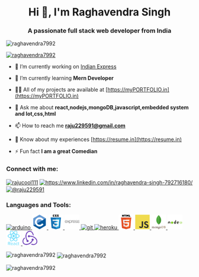 <h1 align="center">Hi 👋, I'm Raghavendra Singh</h1>
<h3 align="center">A passionate full stack web developer from India</h3>

<p align="left"> <img src="https://komarev.com/ghpvc/?username=raghavendra7992&label=Visitors&color=48b40e&style=flat-square" alt="raghavendra7992" /> </p>

<p align="left"> <a href="https://github.com/ryo-ma/github-profile-trophy"><img src="https://github-profile-trophy.vercel.app/?username=raghavendra7992" alt="raghavendra7992" /></a> </p>

- 🔭 I’m currently working on [Indian Express](https://github.com/raghavendra7992/abiding-cough-9521)

- 🌱 I’m currently learning **Mern Developer**

- 👨‍💻 All of my projects are available at [https://myPORTFOLIO.in](https://myPORTFOLIO.in)

- 💬 Ask me about **react,nodejs,mongoDB,javascript,embedded system and Iot,css,html**

- 📫 How to reach me **raju229591@gmail.com**

- 📄 Know about my experiences [https://resume.in](https://resume.in)

- ⚡ Fun fact **I am a great Comedian**

<h3 align="left">Connect with me:</h3>
<p align="left">
<a href="https://twitter.com/rajucool111" target="blank"><img align="center" src="https://raw.githubusercontent.com/rahuldkjain/github-profile-readme-generator/master/src/images/icons/Social/twitter.svg" alt="rajucool111" height="30" width="40" /></a>
<a href="https://linkedin.com/in/https://www.linkedin.com/in/raghavendra-singh-792716180/" target="blank"><img align="center" src="https://raw.githubusercontent.com/rahuldkjain/github-profile-readme-generator/master/src/images/icons/Social/linked-in-alt.svg" alt="https://www.linkedin.com/in/raghavendra-singh-792716180/" height="30" width="40" /></a>
<a href="https://medium.com/@raju229591" target="blank"><img align="center" src="https://raw.githubusercontent.com/rahuldkjain/github-profile-readme-generator/master/src/images/icons/Social/medium.svg" alt="@raju229591" height="30" width="40" /></a>
</p>

<h3 align="left">Languages and Tools:</h3>
<p align="left"> <a href="https://www.arduino.cc/" target="_blank" rel="noreferrer"> <img src="https://cdn.worldvectorlogo.com/logos/arduino-1.svg" alt="arduino" width="40" height="40"/> </a> <a href="https://www.cprogramming.com/" target="_blank" rel="noreferrer"> <img src="https://raw.githubusercontent.com/devicons/devicon/master/icons/c/c-original.svg" alt="c" width="40" height="40"/> </a> <a href="https://www.w3schools.com/css/" target="_blank" rel="noreferrer"> <img src="https://raw.githubusercontent.com/devicons/devicon/master/icons/css3/css3-original-wordmark.svg" alt="css3" width="40" height="40"/> </a> <a href="https://expressjs.com" target="_blank" rel="noreferrer"> <img src="https://raw.githubusercontent.com/devicons/devicon/master/icons/express/express-original-wordmark.svg" alt="express" width="40" height="40"/> </a> <a href="https://git-scm.com/" target="_blank" rel="noreferrer"> <img src="https://www.vectorlogo.zone/logos/git-scm/git-scm-icon.svg" alt="git" width="40" height="40"/> </a> <a href="https://heroku.com" target="_blank" rel="noreferrer"> <img src="https://www.vectorlogo.zone/logos/heroku/heroku-icon.svg" alt="heroku" width="40" height="40"/> </a> <a href="https://www.w3.org/html/" target="_blank" rel="noreferrer"> <img src="https://raw.githubusercontent.com/devicons/devicon/master/icons/html5/html5-original-wordmark.svg" alt="html5" width="40" height="40"/> </a> <a href="https://developer.mozilla.org/en-US/docs/Web/JavaScript" target="_blank" rel="noreferrer"> <img src="https://raw.githubusercontent.com/devicons/devicon/master/icons/javascript/javascript-original.svg" alt="javascript" width="40" height="40"/> </a> <a href="https://www.mongodb.com/" target="_blank" rel="noreferrer"> <img src="https://raw.githubusercontent.com/devicons/devicon/master/icons/mongodb/mongodb-original-wordmark.svg" alt="mongodb" width="40" height="40"/> </a> <a href="https://nodejs.org" target="_blank" rel="noreferrer"> <img src="https://raw.githubusercontent.com/devicons/devicon/master/icons/nodejs/nodejs-original-wordmark.svg" alt="nodejs" width="40" height="40"/> </a> <a href="https://reactjs.org/" target="_blank" rel="noreferrer"> <img src="https://raw.githubusercontent.com/devicons/devicon/master/icons/react/react-original-wordmark.svg" alt="react" width="40" height="40"/> </a> <a href="https://redux.js.org" target="_blank" rel="noreferrer"> <img src="https://raw.githubusercontent.com/devicons/devicon/master/icons/redux/redux-original.svg" alt="redux" width="40" height="40"/> </a> </p>

<p><img align="left" src="https://github-readme-stats.vercel.app/api/top-langs?username=raghavendra7992&show_icons=true&theme=tokyonight&locale=en&layout=compact" alt="raghavendra7992" /></p>

<p>&nbsp;<img align="center" src="https://github-readme-stats.vercel.app/api?username=raghavendra7992&show_icons=true&theme=merko&hide_border=true&cache_seconds=1803&locale=en" alt="raghavendra7992" /></p>

<p><img align="center" src="https://github-readme-streak-stats.herokuapp.com/?user=raghavendra7992&theme=highcontrast" alt="raghavendra7992" /></p>
